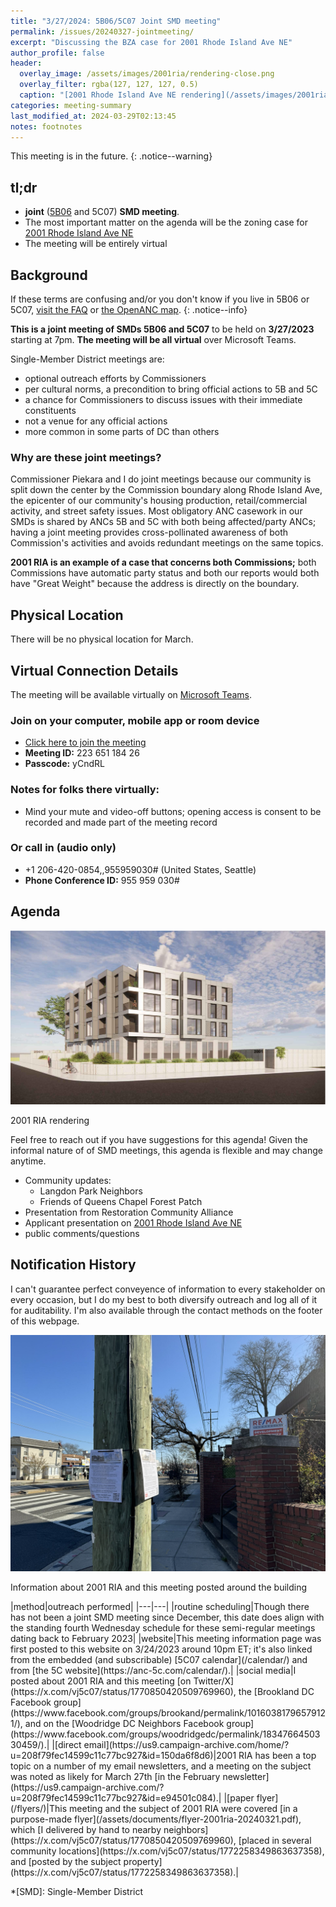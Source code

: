 ```yaml
---
title: "3/27/2024: 5B06/5C07 Joint SMD meeting"
permalink: /issues/20240327-jointmeeting/
excerpt: "Discussing the BZA case for 2001 Rhode Island Ave NE"
author_profile: false
header:
  overlay_image: /assets/images/2001ria/rendering-close.png
  overlay_filter: rgba(127, 127, 127, 0.5)
  caption: "[2001 Rhode Island Ave NE rendering](/assets/images/2001ria/rendering-close.png)"
categories: meeting-summary
last_modified_at: 2024-03-29T02:13:45
notes: footnotes
---
```

This meeting is in the future.
{: .notice--warning}

## tl;dr
- **joint** ([5B06](https://anc5b06.com) and 5C07) **SMD meeting**.
- The most important matter on the agenda will be the zoning case for [2001 Rhode Island Ave NE](/issues/2001ria/)
- The meeting will be entirely virtual

## Background
If these terms are confusing and/or you don't know if you live in 5B06 or 5C07, [visit the FAQ](/ancs/) or [the OpenANC map](https://openanc.org).
{: .notice--info}

**This is a joint meeting of SMDs 5B06 and 5C07** to be held on **3/27/2023** starting at 7pm. **The meeting will be all virtual** over Microsoft Teams.

Single-Member District meetings are:
- optional outreach efforts by Commissioners
- per cultural norms, a precondition to bring official actions to 5B and 5C
- a chance for Commissioners to discuss issues with their immediate constituents
- not a venue for any official actions
- more common in some parts of DC than others

### Why are these joint meetings?
Commissioner Piekara and I do joint meetings because our community is split down the center by the Commission boundary along Rhode Island Ave, the epicenter of our community's housing production, retail/commercial activity, and street safety issues. Most obligatory ANC casework in our SMDs is shared by ANCs 5B and 5C with both being affected/party ANCs; having a joint meeting provides cross-pollinated awareness of both Commission's activities and avoids redundant meetings on the same topics.

**2001 RIA is an example of a case that concerns both Commissions;** both Commissions have automatic party status and both our reports would both have "Great Weight" because the address is directly on the boundary.

## Physical Location
There will be no physical location for March.

## Virtual Connection Details
The meeting will be available virtually on [Microsoft Teams](https://www.microsoft.com/en-us/microsoft-teams/download-app).
### Join on your computer, mobile app or room device
- [Click here to join the meeting](https://teams.microsoft.com/l/meetup-join/19%3ameeting_YTJjOWU0ZjktMWU3Mi00YmE2LTkyYjUtYmUzYzJlMWE2NGUy%40thread.v2/0?context=%7b%22Tid%22%3a%228fe449f1-8b94-4fb7-9906-6f939da82d73%22%2c%22Oid%22%3a%22fe41fa96-a564-4c7e-bcd4-e44346276d35%22%7d)
- **Meeting ID:** 223 651 184 26
- **Passcode:** yCndRL

### Notes for folks there virtually:
- Mind your mute and video-off buttons; opening access is consent to be recorded and made part of the meeting record

### Or call in (audio only)
- +1 206-420-0854,,955959030# (United States, Seattle)
- **Phone Conference ID:** 955 959 030#

## Agenda
[![info posted around the intersection](/assets/images/2001ria/rendering-far.png)](/assets/images/2001ria/rendering-far.png)
<p class="caption">2001 RIA rendering</p>

Feel free to reach out if you have suggestions for this agenda! Given the informal nature of of SMD meetings, this agenda is flexible and may change anytime.

- Community updates:
  - Langdon Park Neighbors
  - Friends of Queens Chapel Forest Patch
- Presentation from Restoration Community Alliance
- Applicant presentation on [2001 Rhode Island Ave NE](/issues/2001ria)
- public comments/questions

## Notification History
I can't guarantee perfect conveyence of information to every stakeholder on every occasion, but I do my best to both diversify outreach and log all of it for auditability. I'm also available through the contact methods on the footer of this webpage.

[![info posted around the building](/assets/images/2001ria/posted-flyer.jpg)](/assets/images/2001ria/posted-flyer.jpg)
<p class="caption">Information about 2001 RIA and this meeting posted around the building</p>
<p/>
|method|outreach performed|
|---|---|
|routine scheduling|Though there has not been a joint SMD meeting since December, this date does align with the standing fourth Wednesday schedule for these semi-regular meetings dating back to February 2023|
|website|This meeting information page was first posted to this website on 3/24/2023 around 10pm ET; it's also linked from the embedded (and subscribable) [5C07 calendar](/calendar/) and from [the 5C website](https://anc-5c.com/calendar/).|
|social media|I posted about 2001 RIA and this meeting [on Twitter/X](https://x.com/vj5c07/status/1770850420509769960), the [Brookland DC Facebook group](https://www.facebook.com/groups/brookand/permalink/10160381796579121/), and on the [Woodridge DC Neighbors Facebook group](https://www.facebook.com/groups/woodridgedc/permalink/1834766450330459/).|
|[direct email](https://us9.campaign-archive.com/home/?u=208f79fec14599c11c77bc927&id=150da6f8d6)|2001 RIA has been a top topic on a number of my email newsletters, and a meeting on the subject was noted as likely for March 27th [in the February newsletter](https://us9.campaign-archive.com/?u=208f79fec14599c11c77bc927&id=e94501c084).|
|[paper flyer](/flyers/)|This meeting and the subject of 2001 RIA were covered [in a purpose-made flyer](/assets/documents/flyer-2001ria-20240321.pdf), which [I delivered by hand to nearby neighbors](https://x.com/vj5c07/status/1770850420509769960), [placed in several community locations](https://x.com/vj5c07/status/1772258349863637358), and [posted by the subject property](https://x.com/vj5c07/status/1772258349863637358).|

*[SMD]: Single-Member District